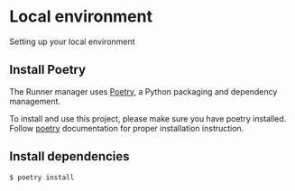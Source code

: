 # Local environment

Setting up your local environment

## Install Poetry

The Runner manager uses [Poetry](https://python-poetry.org/), a Python packaging
and dependency management.

To install and use this project, please make sure you have poetry
installed. Follow [poetry](https://python-poetry.org/docs/#installation)
documentation for proper installation instruction.

## Install dependencies

```shell
$ poetry install
```
